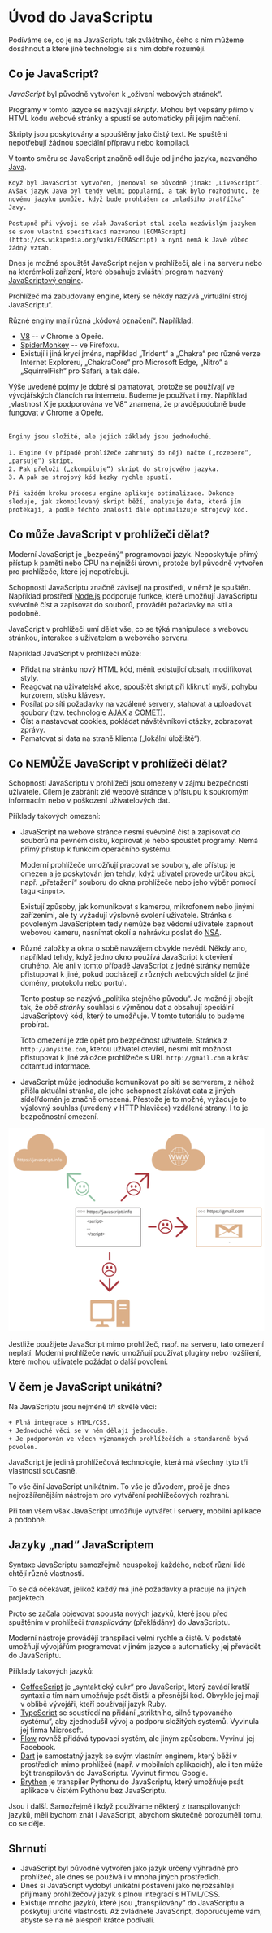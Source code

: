 # Úvod do JavaScriptu

Podíváme se, co je na JavaScriptu tak zvláštního, čeho s ním můžeme dosáhnout a které jiné technologie si s ním dobře rozumějí.

## Co je JavaScript?

*JavaScript* byl původně vytvořen k „oživení webových stránek“.

Programy v tomto jazyce se nazývají *skripty*. Mohou být vepsány přímo v HTML kódu webové stránky a spustí se automaticky při jejím načtení.

Skripty jsou poskytovány a spouštěny jako čistý text. Ke spuštění nepotřebují žádnou speciální přípravu nebo kompilaci.

V tomto směru se JavaScript značně odlišuje od jiného jazyka, nazvaného [Java](https://cs.wikipedia.org/wiki/Java_(programovací_jazyk)).

```smart header="Proč se jmenuje <u>Java</u>Script?"
Když byl JavaScript vytvořen, jmenoval se původně jinak: „LiveScript“. Avšak jazyk Java byl tehdy velmi populární, a tak bylo rozhodnuto, že novému jazyku pomůže, když bude prohlášen za „mladšího bratříčka“ Javy.

Postupně při vývoji se však JavaScript stal zcela nezávislým jazykem se svou vlastní specifikací nazvanou [ECMAScript](http://cs.wikipedia.org/wiki/ECMAScript) a nyní nemá k Javě vůbec žádný vztah.
```

Dnes je možné spouštět JavaScript nejen v prohlížeči, ale i na serveru nebo na kterémkoli zařízení, které obsahuje zvláštní program nazvaný [JavaScriptový engine](https://en.wikipedia.org/wiki/JavaScript_engine).

Prohlížeč má zabudovaný engine, který se někdy nazývá „virtuální stroj JavaScriptu“.

Různé enginy mají různá „kódová označení“. Například:

- [V8](https://en.wikipedia.org/wiki/V8_(JavaScript_engine)) -- v Chrome a Opeře.
- [SpiderMonkey](https://cs.wikipedia.org/wiki/SpiderMonkey) -- ve Firefoxu.
- Existují i jiná krycí jména, například „Trident“ a „Chakra“ pro různé verze Internet Exploreru, „ChakraCore“ pro Microsoft Edge, „Nitro“ a „SquirrelFish“ pro Safari, a tak dále.

Výše uvedené pojmy je dobré si pamatovat, protože se používají ve vývojářských článcích na internetu. Budeme je používat i my. Například „vlastnost X je podporována ve V8“ znamená, že pravděpodobně bude fungovat v Chrome a Opeře.

```smart header="Jak enginy fungují?"

Enginy jsou složité, ale jejich základy jsou jednoduché.

1. Engine (v případě prohlížeče zahrnutý do něj) načte („rozebere“, „parsuje“) skript.
2. Pak přeloží („zkompiluje“) skript do strojového jazyka.
3. A pak se strojový kód hezky rychle spustí.

Při každém kroku procesu engine aplikuje optimalizace. Dokonce sleduje, jak zkompilovaný skript běží, analyzuje data, která jím protékají, a podle těchto znalostí dále optimalizuje strojový kód.
```

## Co může JavaScript v prohlížeči dělat?

Moderní JavaScript je „bezpečný“ programovací jazyk. Neposkytuje přímý přístup k paměti nebo CPU na nejnižší úrovni, protože byl původně vytvořen pro prohlížeče, které jej nepotřebují.

Schopnosti JavaScriptu značně závisejí na prostředí, v němž je spuštěn. Například prostředí [Node.js](https://cs.wikipedia.org/wiki/Node.js) podporuje funkce, které umožňují JavaScriptu svévolně číst a zapisovat do souborů, provádět požadavky na síti a podobně.

JavaScript v prohlížeči umí dělat vše, co se týká manipulace s webovou stránkou, interakce s uživatelem a webového serveru.

Například JavaScript v prohlížeči může:

- Přidat na stránku nový HTML kód, měnit existující obsah, modifikovat styly.
- Reagovat na uživatelské akce, spouštět skript při kliknutí myší, pohybu kurzorem, stisku klávesy.
- Posílat po síti požadavky na vzdálené servery, stahovat a uploadovat soubory (tzv. technologie [AJAX](https://cs.wikipedia.org/wiki/AJAX) a [COMET](https://en.wikipedia.org/wiki/Comet_(programming))).
- Číst a nastavovat cookies, pokládat návštěvníkovi otázky, zobrazovat zprávy.
- Pamatovat si data na straně klienta („lokální úložiště“).

## Co NEMŮŽE JavaScript v prohlížeči dělat?

Schopnosti JavaScriptu v prohlížeči jsou omezeny v zájmu bezpečnosti uživatele. Cílem je zabránit zlé webové stránce v přístupu k soukromým informacím nebo v poškození uživatelových dat.

Příklady takových omezení:

- JavaScript na webové stránce nesmí svévolně číst a zapisovat do souborů na pevném disku, kopírovat je nebo spouštět programy. Nemá přímý přístup k funkcím operačního systému.

	Moderní prohlížeče umožňují pracovat se soubory, ale přístup je omezen a je poskytován jen tehdy, když uživatel provede určitou akci, např. „přetažení“ souboru do okna prohlížeče nebo jeho výběr pomocí tagu `<input>`.

	Existují způsoby, jak komunikovat s kamerou, mikrofonem nebo jinými zařízeními, ale ty vyžadují výslovné svolení uživatele. Stránka s povoleným JavaScriptem tedy nemůže bez vědomí uživatele zapnout webovou kameru, nasnímat okolí a nahrávku poslat do [NSA](https://cs.wikipedia.org/wiki/Národní_bezpečnostní_agentura).
- Různé záložky a okna o sobě navzájem obvykle nevědí. Někdy ano, například tehdy, když jedno okno používá JavaScript k otevření druhého. Ale ani v tomto případě JavaScript z jedné stránky nemůže přistupovat k jiné, pokud pocházejí z různých webových sídel (z jiné domény, protokolu nebo portu).

	Tento postup se nazývá „politika stejného původu“. Je možné ji obejít tak, že *obě stránky* souhlasí s výměnou dat a obsahují speciální JavaScriptový kód, který to umožňuje. V tomto tutoriálu to budeme probírat.

	Toto omezení je zde opět pro bezpečnost uživatele. Stránka z `http://anysite.com`, kterou uživatel otevřel, nesmí mít možnost přistupovat k jiné záložce prohlížeče s URL `http://gmail.com` a krást odtamtud informace.
- JavaScript může jednoduše komunikovat po síti se serverem, z něhož přišla aktuální stránka, ale jeho schopnost získávat data z jiných sídel/domén je značně omezená. Přestože je to možné, vyžaduje to výslovný souhlas (uvedený v HTTP hlavičce) vzdálené strany. I to je bezpečnostní omezení.

![](limitations.svg)

Jestliže použijete JavaScript mimo prohlížeč, např. na serveru, tato omezení neplatí. Moderní prohlížeče navíc umožňují používat pluginy nebo rozšíření, které mohou uživatele požádat o další povolení.

## V čem je JavaScript unikátní?

Na JavaScriptu jsou nejméně *tři* skvělé věci:

```compare
+ Plná integrace s HTML/CSS.
+ Jednoduché věci se v něm dělají jednoduše.
+ Je podporován ve všech významných prohlížečích a standardně bývá povolen.
```
JavaScript je jediná prohlížečová technologie, která má všechny tyto tři vlastnosti současně.

To vše činí JavaScript unikátním. To vše je důvodem, proč je dnes nejrozšířenějším nástrojem pro vytváření prohlížečových rozhraní.

Při tom všem však JavaScript umožňuje vytvářet i servery, mobilní aplikace a podobně.

## Jazyky „nad“ JavaScriptem

Syntaxe JavaScriptu samozřejmě neuspokojí každého, neboť různí lidé chtějí různé vlastnosti.

To se dá očekávat, jelikož každý má jiné požadavky a pracuje na jiných projektech.

Proto se začala objevovat spousta nových jazyků, které jsou před spuštěním v prohlížeči *transpilovány* (překládány) do JavaScriptu.

Moderní nástroje provádějí transpilaci velmi rychle a čistě. V podstatě umožňují vývojářům programovat v jiném jazyce a automaticky jej převádět do JavaScriptu.

Příklady takových jazyků:

- [CoffeeScript](http://coffeescript.org/) je „syntaktický cukr“ pro JavaScript, který zavádí kratší syntaxi a tím nám umožňuje psát čistší a přesnější kód. Obvykle jej mají v oblibě vývojáři, kteří používají jazyk Ruby.
- [TypeScript](http://www.typescriptlang.org/) se soustředí na přidání „striktního, silně typovaného systému“, aby zjednodušil vývoj a podporu složitých systémů. Vyvinula jej firma Microsoft.
- [Flow](http://flow.org/) rovněž přidává typovací systém, ale jiným způsobem. Vyvinul jej Facebook.
- [Dart](https://www.dartlang.org/) je samostatný jazyk se svým vlastním enginem, který běží v prostředích mimo prohlížeč (např. v mobilních aplikacích), ale i ten může být transpilován do JavaScriptu. Vyvinut firmou Google.
- [Brython](https://brython.info/) je transpiler Pythonu do JavaScriptu, který umožňuje psát aplikace v čistém Pythonu bez JavaScriptu.

Jsou i další. Samozřejmě i když používáme některý z transpilovaných jazyků, měli bychom znát i JavaScript, abychom skutečně porozuměli tomu, co se děje.

## Shrnutí

- JavaScript byl původně vytvořen jako jazyk určený výhradně pro prohlížeč, ale dnes se používá i v mnoha jiných prostředích.
- Dnes si JavaScript vydobyl unikátní postavení jako nejrozsáhleji přijímaný prohlížečový jazyk s plnou integrací s HTML/CSS.
- Existuje mnoho jazyků, které jsou „transpilovány“ do JavaScriptu a poskytují určité vlastnosti. Až zvládnete JavaScript, doporučujeme vám, abyste se na ně alespoň krátce podívali.
